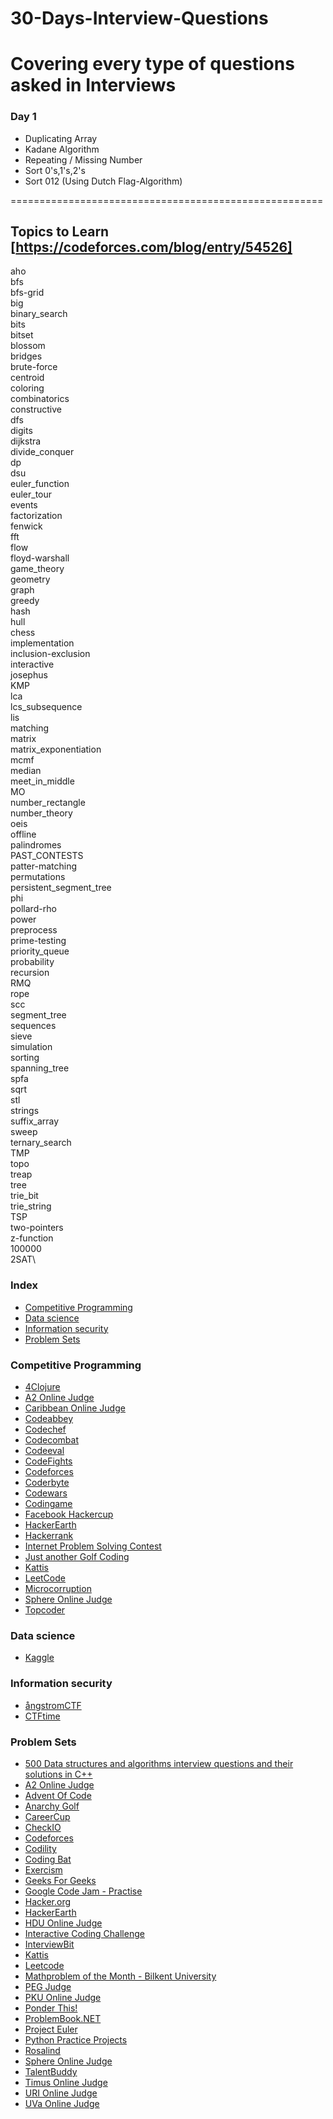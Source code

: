 # 30-Days-Interview-Questions
Covering every type of questions asked in Interviews
======================================================
### Day 1
* Duplicating Array
* Kadane Algorithm
* Repeating / Missing Number
* Sort 0's,1's,2's
* Sort 012 (Using Dutch Flag-Algorithm)

======================================================

## Topics to Learn [https://codeforces.com/blog/entry/54526]

aho\
bfs\
bfs-grid\
big\
binary_search\
bits\
bitset\
blossom\
bridges\
brute-force\
centroid\
coloring\
combinatorics\
constructive\
dfs\
digits\
dijkstra\
divide_conquer\
dp\
dsu\
euler_function\
euler_tour\
events\
factorization\
fenwick\
fft\
flow\
floyd-warshall\
game_theory\
geometry\
graph\
greedy\
hash\
hull\
chess\
implementation\
inclusion-exclusion\
interactive\
josephus\
KMP\
lca\
lcs_subsequence\
lis\
matching\
matrix\
matrix_exponentiation\
mcmf\
median\
meet_in_middle\
MO\
number_rectangle\
number_theory\
oeis\
offline\
palindromes\
PAST_CONTESTS\
patter-matching\
permutations\
persistent_segment_tree\
phi\
pollard-rho\
power\
preprocess\
prime-testing\
priority_queue\
probability\
recursion\
RMQ\
rope\
scc\
segment_tree\
sequences\
sieve\
simulation\
sorting\
spanning_tree\
spfa\
sqrt\
stl\
strings\
suffix_array\
sweep\
ternary_search\
TMP\
topo\
treap\
tree\
trie_bit\
trie_string\
TSP\
two-pointers\
z-function\
100000\
2SAT\

### Index

* [Competitive Programming](#competitive-programming)
* [Data science](#data-science)
* [Information security](#information-security)
* [Problem Sets](#problem-sets)


### Competitive Programming

* [4Clojure](http://www.4clojure.com)
* [A2 Online Judge](https://a2oj.com)
* [Caribbean Online Judge](http://coj.uci.cu)
* [Codeabbey](http://www.codeabbey.com)
* [Codechef](https://www.codechef.com/contests)
* [Codecombat](https://codecombat.com)
* [Codeeval](https://www.codeeval.com)
* [CodeFights](https://codefights.com)
* [Codeforces](http://codeforces.com/contests)
* [Coderbyte](https://coderbyte.com)
* [Codewars](http://www.codewars.com)
* [Codingame](https://www.codingame.com/start)
* [Facebook Hackercup](https://www.facebook.com/hackercup)
* [HackerEarth](https://www.hackerearth.com)
* [Hackerrank](https://www.hackerrank.com)
* [Internet Problem Solving Contest](http://ipsc.ksp.sk)
* [Just another Golf Coding](http://jagc.org)
* [Kattis](https://open.kattis.com)
* [LeetCode](https://leetcode.com)
* [Microcorruption](https://microcorruption.com/login)
* [Sphere Online Judge](http://www.spoj.com/contests)
* [Topcoder](https://www.topcoder.com)


### Data science

* [Kaggle](https://www.kaggle.com)


### Information security

* [ångstromCTF](https://angstromctf.com)
* [CTFtime](https://ctftime.org)


### Problem Sets

* [500 Data structures and algorithms interview questions and their solutions in C++](https://techiedelight.quora.com/500-Data-structures-and-algorithms-interview-questions-and-their-solutions-in-C%2B%2B)
* [A2 Online Judge](https://a2oj.com/ps)
* [Advent Of Code](http://adventofcode.com)
* [Anarchy Golf](http://golf.shinh.org)
* [CareerCup](http://www.careercup.com)
* [CheckIO](http://www.checkio.org)
* [Codeforces](http://codeforces.com/problemset)
* [Codility](https://codility.com/programmers/)
* [Coding Bat](http://codingbat.com/java)
* [Exercism](http://exercism.io)
* [Geeks For Geeks](http://www.geeksforgeeks.org)
* [Google Code Jam - Practise](https://code.google.com/codejam/contests.html)
* [Hacker.org](http://www.hacker.org)
* [HackerEarth](https://www.hackerearth.com)
* [HDU Online Judge](http://acm.hdu.edu.cn)
* [Interactive Coding Challenge](https://github.com/donnemartin/interactive-coding-challenges)
* [InterviewBit](https://www.interviewbit.com)
* [Kattis](https://open.kattis.com)
* [Leetcode](https://leetcode.com)
* [Mathproblem of the Month - Bilkent University](http://www.fen.bilkent.edu.tr/~cvmath/prob-month.html)
* [PEG Judge](http://wcipeg.com)
* [PKU Online Judge](http://poj.org)
* [Ponder This!](https://www.research.ibm.com/haifa/ponderthis/index.shtml)
* [ProblemBook.NET](https://github.com/AndreyAkinshin/ProblemBook.NET)
* [Project Euler](https://projecteuler.net)
* [Python Practice Projects](http://pythonpracticeprojects.com)
* [Rosalind](http://rosalind.info/problems/locations/)
* [Sphere Online Judge](http://www.spoj.com/problems/classical)
* [TalentBuddy](http://www.talentbuddy.co/blog/)
* [Timus Online Judge](http://acm.timus.ru)
* [URI Online Judge](https://www.urionlinejudge.com.br/judge/login)
* [UVa Online Judge](https://uva.onlinejudge.org/index.php?Itemid=8&option=com_onlinejudge)
